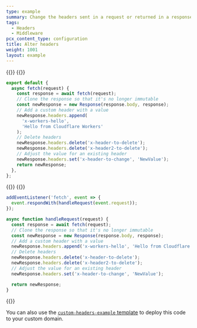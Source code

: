 ```yaml
---
type: example
summary: Change the headers sent in a request or returned in a response.
tags:
  - Headers
  - Middleware
pcx_content_type: configuration
title: Alter headers
weight: 1001
layout: example
---
```


{{<tabs labels="js/esm | js/sw">}}
{{<tab label="js/esm" default="true">}}

```js
export default {
  async fetch(request) {
    const response = await fetch(request);
    // Clone the response so that it's no longer immutable
    const newResponse = new Response(response.body, response);
    // Add a custom header with a value
    newResponse.headers.append(
      'x-workers-hello',
      'Hello from Cloudflare Workers'
    );
    // Delete headers
    newResponse.headers.delete('x-header-to-delete');
    newResponse.headers.delete('x-header2-to-delete');
    // Adjust the value for an existing header
    newResponse.headers.set('x-header-to-change', 'NewValue');
    return newResponse;
  },
};
```
{{</tab>}}
{{<tab label="js/sw">}}

```js
addEventListener('fetch', event => {
  event.respondWith(handleRequest(event.request));
});

async function handleRequest(request) {
  const response = await fetch(request);
  // Clone the response so that it's no longer immutable
  const newResponse = new Response(response.body, response);
  // Add a custom header with a value
  newResponse.headers.append('x-workers-hello', 'Hello from Cloudflare Workers');
  // Delete headers
  newResponse.headers.delete('x-header-to-delete');
  newResponse.headers.delete('x-header2-to-delete');
  // Adjust the value for an existing header
  newResponse.headers.set('x-header-to-change', 'NewValue');

  return newResponse;
}
```
{{</tabs>}}

You can also use the [`custom-headers-example` template](https://github.com/codewithkristian/custom-headers-example) to deploy this code to your custom domain.
